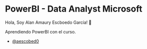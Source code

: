 # PowerBI - Data Analyst Microsoft

 Hola, Soy Alan Amaury Escboedo García! 👋

 Aprendiendo PowerBI con el curso.

- [@aescobed0](https://www.github.com/aescobed0)
